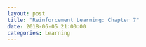 ```yaml
---
layout: post
title: "Reinforcement Learning: Chapter 7"
date: 2018-06-05 21:00:00
categories: Learning
---
```

